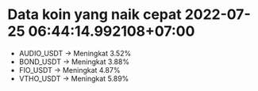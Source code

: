 # Data koin yang naik cepat 2022-07-25 06:44:14.992108+07:00

* AUDIO_USDT -> Meningkat 3.52%
* BOND_USDT -> Meningkat 3.88%
* FIO_USDT -> Meningkat 4.87%
* VTHO_USDT -> Meningkat 5.89%
